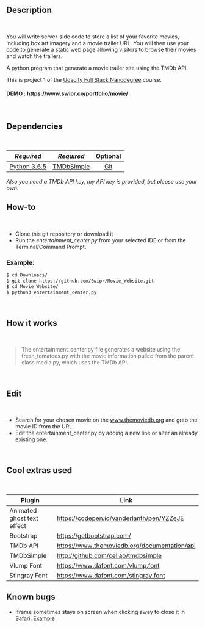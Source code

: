 ## Description
&nbsp;

You will write server-side code to store a list of your favorite movies, including box art imagery and a movie trailer URL. You will then use your code to generate a static web page allowing visitors to browse their movies and watch the trailers.

A python program that generate a movie trailer site using the TMDb API.

This is project 1 of the [Udacity Full Stack Nanodegree](https://www.udacity.com/course/full-stack-web-developer-nanodegree--nd004) course.

#### DEMO : https://www.swipr.co/portfolio/movie/

&nbsp;
## Dependencies
&nbsp;

| *Required* | *Required* | Optional |
|:------------:|:------------:|:------------:|
| [Python 3.6.5](https://www.python.org/downloads/) | [TMDbSimple](http://github.com/celiao/tmdbsimple) | [Git](https://www.git-scm.com/downloads) |

*Also you need a TMDb API key, my API key is provided, but please use your own.*

## How-to
&nbsp;

 - Clone this git repository or download it
-  Run the *entertainment_center.py* from your selected IDE or from the Terminal/Command Prompt.
### Example:
```sh
$ cd Downloads/
$ git clone https://github.com/Swipr/Movie_Website.git
$ cd Movie_Website/
$ python3 entertainment_center.py
```
&nbsp;
## How it works
&nbsp;
> The entertainment_center.py file generates a website using the fresh_tomatoes.py with the movie information pulled from the parent class media.py, which uses the TMDb API.

&nbsp;
## Edit
&nbsp;
   - Search for your chosen movie on the www.themoviedb.org and grab the movie ID from the URL.
   - Edit the entertainment_center.py by adding a new line or alter an already existing one.

&nbsp;

## Cool extras used
&nbsp;
&nbsp;

| Plugin | Link |
| ------ | ------ |
| Animated ghost text effect | https://codepen.io/vanderlanth/pen/YZZeJE |
| Bootstrap | https://getbootstrap.com/ |
|TMDb API|https://www.themoviedb.org/documentation/api|
| TMDbSimple | http://github.com/celiao/tmdbsimple |
| Vlump Font | https://www.dafont.com/vlump.font |
| Stingray Font | https://www.dafont.com/stingray.font |


## Known bugs

- Iframe sometimes stays on screen when clicking away to close it in Safari. [Example](https://ibb.co/ee4tT8)
